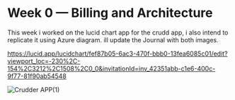 # Week 0 — Billing and Architecture

This week i worked on the lucid chart app for the crudd app, i also intend to replicate it using Azure diagram. ill update the Journal with both images.

https://lucid.app/lucidchart/fef87b05-6ac3-470f-bbb0-13fea6085c01/edit?viewport_loc=-230%2C-154%2C3212%2C1508%2C0_0&invitationId=inv_42351abb-c1e6-400c-9f77-81f90ab54548

![Crudder APP(1)](https://user-images.githubusercontent.com/73601265/219759846-ea56cc41-7df6-4adf-a70a-87c4f737abad.png)


